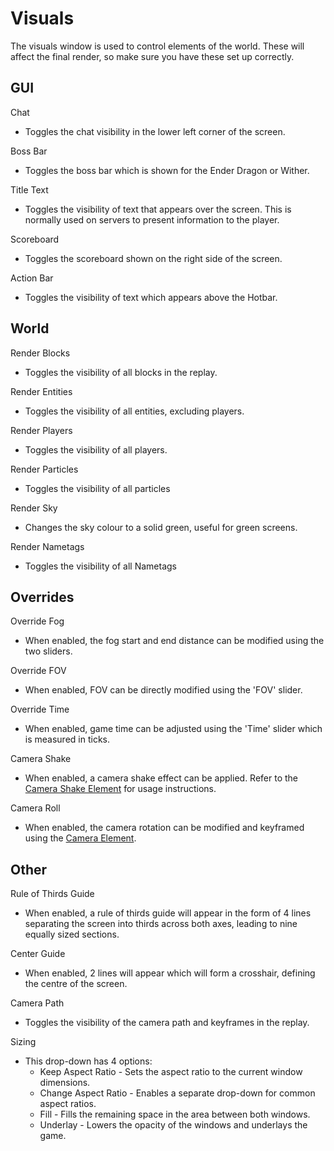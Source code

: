 # Visuals

The visuals window is used to control elements of the world. These will affect the final render, so make sure you have these set up correctly.

## GUI

Chat
- Toggles the chat visibility in the lower left corner of the screen.

Boss Bar
- Toggles the boss bar which is shown for the Ender Dragon or Wither. 

Title Text
- Toggles the visibility of text that appears over the screen. This is normally used on servers to present information to the player.

Scoreboard
- Toggles the scoreboard shown on the right side of the screen.

Action Bar
- Toggles the visibility of text which appears above the Hotbar.

## World

Render Blocks
- Toggles the visibility of all blocks in the replay.

Render Entities
- Toggles the visibility of all entities, excluding players.

Render Players
- Toggles the visibility of all players.

Render Particles
- Toggles the visibility of all particles

Render Sky
- Changes the sky colour to a solid green, useful for green screens.

Render Nametags
- Toggles the visibility of all Nametags

## Overrides

Override Fog
- When enabled, the fog start and end distance can be modified using the two sliders.

Override FOV
- When enabled, FOV can be directly modified using the 'FOV' slider.

Override Time
- When enabled, game time can be adjusted using the 'Time' slider which is measured in ticks.

Camera Shake
- When enabled, a camera shake effect can be applied. Refer to the [Camera Shake Element](timeline/elements.md#camera-shake) for usage instructions.
 
Camera Roll
- When enabled, the camera rotation can be modified and keyframed using the [Camera Element](timeline/elements.md#camera).

## Other

Rule of Thirds Guide
- When enabled, a rule of thirds guide will appear in the form of 4 lines separating the screen into thirds across both axes, leading to nine equally sized sections.

Center Guide
- When enabled, 2 lines will appear which will form a crosshair, defining the centre of the screen.

Camera Path
- Toggles the visibility of the camera path and keyframes in the replay.

Sizing
- This drop-down has 4 options:
  - Keep Aspect Ratio - Sets the aspect ratio to the current window dimensions.
  - Change Aspect Ratio - Enables a separate drop-down for common aspect ratios.
  - Fill - Fills the remaining space in the area between both windows.
  - Underlay - Lowers the opacity of the windows and underlays the game.